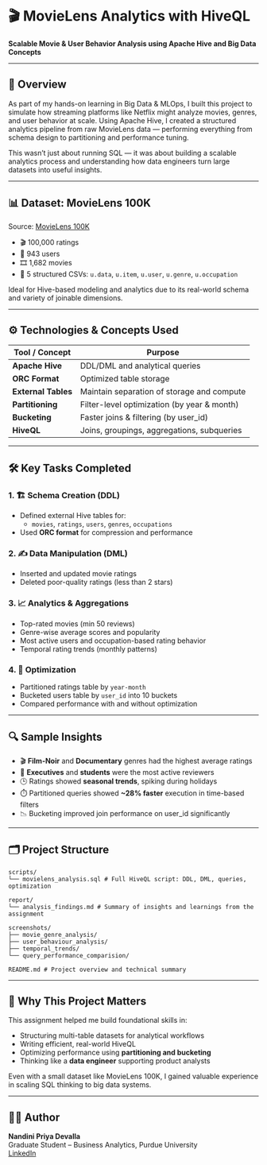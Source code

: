 # 🎬 MovieLens Analytics with HiveQL  
**Scalable Movie & User Behavior Analysis using Apache Hive and Big Data Concepts**

---

## 🧠 Overview

As part of my hands-on learning in Big Data & MLOps, I built this project to simulate how streaming platforms like Netflix might analyze movies, genres, and user behavior at scale. Using Apache Hive, I created a structured analytics pipeline from raw MovieLens data — performing everything from schema design to partitioning and performance tuning.

This wasn’t just about running SQL — it was about building a scalable analytics process and understanding how data engineers turn large datasets into useful insights.

---

## 📊 Dataset: MovieLens 100K

Source: [MovieLens 100K](https://grouplens.org/datasets/movielens/100k/)

- 🎬 100,000 ratings  
- 👤 943 users  
- 🎞️ 1,682 movies  
- 💾 5 structured CSVs: `u.data`, `u.item`, `u.user`, `u.genre`, `u.occupation`

Ideal for Hive-based modeling and analytics due to its real-world schema and variety of joinable dimensions.

---

## ⚙️ Technologies & Concepts Used

| Tool / Concept     | Purpose                                          |
|--------------------|--------------------------------------------------|
| **Apache Hive**     | DDL/DML and analytical queries                   |
| **ORC Format**      | Optimized table storage                          |
| **External Tables** | Maintain separation of storage and compute      |
| **Partitioning**    | Filter-level optimization (by year & month)     |
| **Bucketing**       | Faster joins & filtering (by user_id)           |
| **HiveQL**          | Joins, groupings, aggregations, subqueries      |

---

## 🛠️ Key Tasks Completed

### 1. 🏗️ Schema Creation (DDL)
- Defined external Hive tables for:
  - `movies`, `ratings`, `users`, `genres`, `occupations`
- Used **ORC format** for compression and performance

### 2. ✍️ Data Manipulation (DML)
- Inserted and updated movie ratings
- Deleted poor-quality ratings (less than 2 stars)

### 3. 📈 Analytics & Aggregations
- Top-rated movies (min 50 reviews)
- Genre-wise average scores and popularity
- Most active users and occupation-based rating behavior
- Temporal rating trends (monthly patterns)

### 4. 🚀 Optimization
- Partitioned ratings table by `year-month`
- Bucketed users table by `user_id` into 10 buckets
- Compared performance with and without optimization

---

## 🔍 Sample Insights

- 🎬 **Film-Noir** and **Documentary** genres had the highest average ratings  
- 👥 **Executives** and **students** were the most active reviewers  
- 🕒 Ratings showed **seasonal trends**, spiking during holidays  
- ⏱️ Partitioned queries showed **~28% faster** execution in time-based filters  
- 📉 Bucketing improved join performance on user_id significantly

---

## 🗂️ Project Structure

```
scripts/
└── movielens_analysis.sql # Full HiveQL script: DDL, DML, queries, optimization

report/
└── analysis_findings.md # Summary of insights and learnings from the assignment

screenshots/
├── movie_genre_analysis/
├── user_behaviour_analysis/
├── temporal_trends/
└── query_performance_comparision/

README.md # Project overview and technical summary

```
---

## 💬 Why This Project Matters

This assignment helped me build foundational skills in:
- Structuring multi-table datasets for analytical workflows
- Writing efficient, real-world HiveQL
- Optimizing performance using **partitioning and bucketing**
- Thinking like a **data engineer** supporting product analysts

Even with a small dataset like MovieLens 100K, I gained valuable experience in scaling SQL thinking to big data systems.

---

## 👩‍💻 Author

**Nandini Priya Devalla**  
Graduate Student – Business Analytics, Purdue University  
[LinkedIn](https://www.linkedin.com/in/nandini-devalla)

